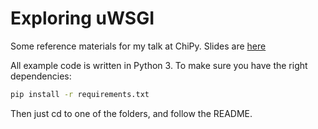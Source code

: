 # Exploring uWSGI

Some reference materials for my talk at ChiPy. Slides are [here](https://docs.google.com/presentation/d/1w1rd89cuAgFRx0PhN0Z35kQzJN5AwT2LzAP1Szwmwbk/edit?usp=sharing)

All example code is written in Python 3. To make sure you have the right dependencies:

```bash
pip install -r requirements.txt
```

Then just cd to one of the folders, and follow the README.